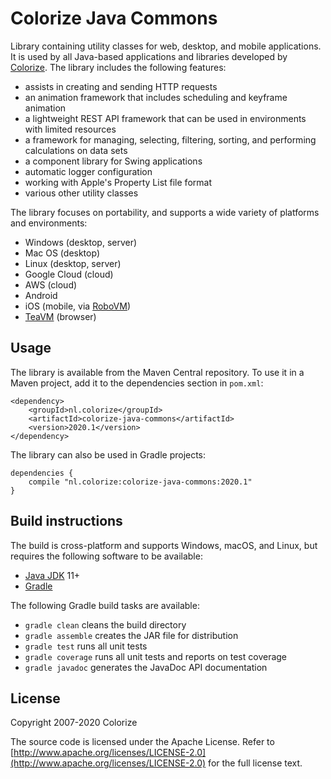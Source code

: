 Colorize Java Commons
=====================

Library containing utility classes for web, desktop, and mobile applications. It is used by all
Java-based applications and libraries developed by [Colorize](http://www.colorize.nl/en/). The 
library includes the following features:

- assists in creating and sending HTTP requests
- an animation framework that includes scheduling and keyframe animation
- a lightweight REST API framework that can be used in environments with limited resources
- a framework for managing, selecting, filtering, sorting, and performing calculations on data sets
- a component library for Swing applications
- automatic logger configuration
- working with Apple's Property List file format
- various other utility classes

The library focuses on portability, and supports a wide variety of platforms and environments:

- Windows (desktop, server)
- Mac OS (desktop)
- Linux (desktop, server)
- Google Cloud (cloud)
- AWS (cloud)
- Android
- iOS (mobile, via [RoboVM](http://robovm.mobidevelop.com))
- [TeaVM](http://teavm.org) (browser)

Usage
-----

The library is available from the Maven Central repository. To use it in a Maven project, add it 
to the dependencies section in `pom.xml`:

    <dependency>
        <groupId>nl.colorize</groupId>
        <artifactId>colorize-java-commons</artifactId>
        <version>2020.1</version>
    </dependency>  
    
The library can also be used in Gradle projects:

    dependencies {
        compile "nl.colorize:colorize-java-commons:2020.1"
    }

Build instructions
------------------

The build is cross-platform and supports Windows, macOS, and Linux, but requires the following 
software to be available:

- [Java JDK](http://java.oracle.com) 11+
- [Gradle](http://gradle.org)

The following Gradle build tasks are available:

- `gradle clean` cleans the build directory
- `gradle assemble` creates the JAR file for distribution
- `gradle test` runs all unit tests
- `gradle coverage` runs all unit tests and reports on test coverage
- `gradle javadoc` generates the JavaDoc API documentation

License
-------

Copyright 2007-2020 Colorize

The source code is licensed under the Apache License. Refer to
[http://www.apache.org/licenses/LICENSE-2.0](http://www.apache.org/licenses/LICENSE-2.0) for
the full license text.
